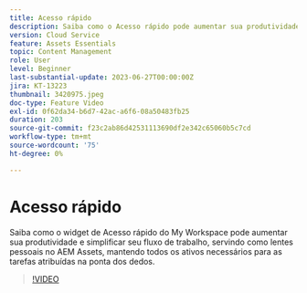 ```yaml
---
title: Acesso rápido
description: Saiba como o Acesso rápido pode aumentar sua produtividade e simplificar seu fluxo de trabalho, atuando como lentes pessoais no AEM Assets, mantendo ao seu alcance todos os ativos necessários para as tarefas atribuídas.
version: Cloud Service
feature: Assets Essentials
topic: Content Management
role: User
level: Beginner
last-substantial-update: 2023-06-27T00:00:00Z
jira: KT-13223
thumbnail: 3420975.jpeg
doc-type: Feature Video
exl-id: 0f62da34-b6d7-42ac-a6f6-08a50483fb25
duration: 203
source-git-commit: f23c2ab86d42531113690df2e342c65060b5c7cd
workflow-type: tm+mt
source-wordcount: '75'
ht-degree: 0%

---
```


# Acesso rápido

Saiba como o widget de Acesso rápido do My Workspace pode aumentar sua produtividade e simplificar seu fluxo de trabalho, servindo como lentes pessoais no AEM Assets, mantendo todos os ativos necessários para as tarefas atribuídas na ponta dos dedos.

>[!VIDEO](https://video.tv.adobe.com/v/3420975/?learn=on)
